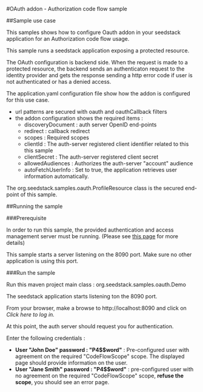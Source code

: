 #OAuth addon - Authorization code flow sample

##Sample use case

This samples shows how to configure Oauth addon in your seedstack application for an Authorization code flow usage.

This sample runs a seedstack application exposing a protected resource.

The OAuth configuration is backend side. When the request is made to a protected resource, the backend sends an authenticaton request to the identity provider and gets the response sending a http error code if user is not authenticated or has a denied access.

The application.yaml configuration file show how the addon is configured for this use case.

* url patterns are secured with oauth and oauthCallback filters
* the addon configuration shows the required items :
    * discoveryDocument : auth server OpenID end-points
    * redirect : callback redirect
    * scopes : Required scopes
    * clientId : The auth-server registered client identifier related to this this sample
    * clientSecret : The auth-server registered client secret
    * allowedAudiences : Authorizes the auth-server "account" audience    
    * autoFetchUserInfo : Set to true, the application retrieves user information automatically.
    
The org.seedstack.samples.oauth.ProfileResource class is the secured end-point of this sample.


##Running the sample

###Prerequisite

In order to run this sample, the provided authentication and access management server must be running. (Please see [this page](https://github.com/seedstack/samples/tree/master/addons/oauth) for more details)

This sample starts a server listening on the 8090 port. Make sure no other application is using this port.

###Run the sample

Run this maven project main class : org.seedstack.samples.oauth.Demo

The seedstack application starts listening ton the 8090 port.

From your browser, make a browse to http://localhost:8090 and click on *Click here to log in.*

At this point, the auth server should request you for authentication.

Enter the following credentials :
 
* **User "John Doe" password : "P4$$word"** : Pre-configured user with agreement on the required "CodeFlowScope" scope. The displayed page should provide information on the user.
* **User "Jane Smith" password : "P4$$word"** : pre-configured user with no agreement on the required "CodeFlowScope" scope, **refuse the scope**, you should see an error page.